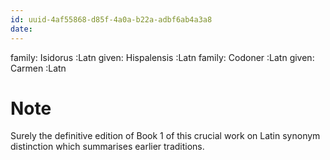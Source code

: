 ```yaml
---
id: uuid-4af55868-d85f-4a0a-b22a-adbf6ab4a3a8
date: 
---
```


family: Isidorus :Latn
given: Hispalensis :Latn
family: Codoner :Latn
given: Carmen :Latn
# Note
Surely the definitive edition of Book 1 of this crucial work on Latin synonym distinction which summarises earlier traditions.